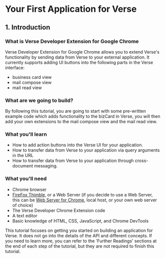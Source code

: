 # Your First Application for Verse

## 1. Introduction

### What is Verse Developer Extension for Google Chrome

Verse Developer Extension for Google Chrome allows you to extend Verse's functionality by sending data from Verse to your external application. It currently supports adding UI buttons into the following parts in the Verse interface:
* business card view
* mail compose view
* mail read view

### What are we going to build?
By following this tutorial, you are going to start with some pre-written example code which adds functionality to the bizCard in Verse, you will then add your own extensions to the mail compose view and the mail read view.

### What you'll learn
* How to add action buttons into the Verse UI for your application.
* How to transfer data from Verse to your application via query arguments in the URL
* How to transfer data from Verse to your application through cross-document messaging.

### What you'll need
* Chrome browser
* [FireFox Thimble][1], or a Web Server (if you decide to use a Web Server, this can be [Web Server for Chrome][2], local host, or your own web server of choice)
* The Verse Developer Chrome Extension code
* A text editor
* Basic knowledge of HTML, CSS, JavaScript, and Chrome DevTools

This tutorial focuses on getting you started on building an application for Verse. It does not go into the details of the API and different concepts. If you need to learn more, you can refer to the 'Further Readings' sections at the end of each step of the tutorial, but they are not required to finish this tutorial.


[1]: https://thimble.mozilla.org/en-US/
[2]: https://chrome.google.com/webstore/detail/web-server-for-chrome/ofhbbkphhbklhfoeikjpcbhemlocgigb
